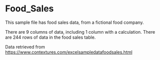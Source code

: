 # Food_Sales
This sample file has food sales data, from a fictional food company.

There are 9 columns of data, including 1 column with a calculation.
There are 244 rows of data in the food sales table.

Data retrieved from https://www.contextures.com/excelsampledatafoodsales.html
